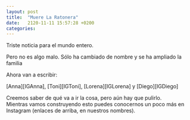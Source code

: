 ```yaml
---
layout: post
title:  "Muere La Ratonera"
date:   2120-11-11 15:57:28 +0200
categories: 
---
```

<p>Triste noticia para el mundo entero.</p>

<p>Pero no es algo malo. Sólo ha cambiado de nombre y se ha ampliado la familia</p>

<p>Ahora van a escribir:</p>
[Anna][IGAnna], [Toni][IGToni], [Lorena][IGLorena] y [Diego][IGDiego]

<p>Creemos saber de qué va a ir la cosa, pero aún hay que pulirlo.<br/>
Mientras vamos construyendo esto puedes conocernos un poco más en Instagram (enlaces de arriba, en nuestros nombres).</p>

[IGAnna]: https://www.instagram.com/ahoravivoasi/
[IGToni]: https://www.instagram.com/toninipk/
[IGLorena]: https://www.instagram.com/lorenaferar/
[IGDiego]: https://www.instagram.com/the_kellog/
